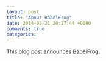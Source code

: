 ```yaml
---
layout: post
title: "About BabelFrog"
date: 2014-05-21 20:27:44 +0000
comments: true
categories: 
---
```


This blog post announces BabelFrog.
